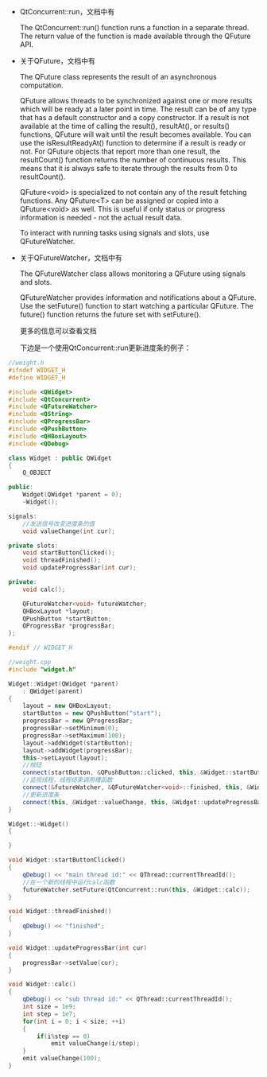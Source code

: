 * QtConcurrent::run，文档中有

  The QtConcurrent::run() function runs a function in a separate thread. The return value of the function is made available through the QFuture API.



* 关于QFuture，文档中有

  The QFuture class represents the result of an asynchronous computation.

  QFuture allows threads to be synchronized against one or more results which will be ready at a later point in time. The result can be of any type that has a default constructor and a copy constructor. If a result is not available at the time of calling the result(), resultAt(), or results() functions, QFuture will wait until the result becomes available. You can use the isResultReadyAt() function to determine if a result is ready or not. For QFuture objects that report more than one result, the resultCount() function returns the number of continuous results. This means that it is always safe to iterate through the results from 0 to resultCount().

  QFuture\<void\> is specialized to not contain any of the result fetching functions. Any QFuture\<T\> can be assigned or copied into a QFuture\<void\> as well. This is useful if only status or progress information is needed - not the actual result data.

  To interact with running tasks using signals and slots, use QFutureWatcher.



* 关于QFutureWatcher，文档中有

  The QFutureWatcher class allows monitoring a QFuture using signals and slots.

  QFutureWatcher provides information and notifications about a QFuture. Use the setFuture() function to start watching a particular QFuture. The future() function returns the future set with setFuture().

  

  更多的信息可以查看文档

  下边是一个使用QtConcurrent::run更新进度条的例子：

```c++
//weight.h
#ifndef WIDGET_H
#define WIDGET_H

#include <QWidget>
#include <QtConcurrent>
#include <QFutureWatcher>
#include <QString>
#include <QProgressBar>
#include <QPushButton>
#include <QHBoxLayout>
#include <QDebug>

class Widget : public QWidget
{
    Q_OBJECT

public:
    Widget(QWidget *parent = 0);
    ~Widget();

signals:
	//发送信号改变进度条的值
    void valueChange(int cur);

private slots:
    void startButtonClicked();
    void threadFinished();
    void updateProgressBar(int cur);

private:
    void calc();

    QFutureWatcher<void> futureWatcher;
    QHBoxLayout *layout;
    QPushButton *startButton;
    QProgressBar *progressBar;
};

#endif // WIDGET_H
```



```c++
//weight.cpp
#include "widget.h"

Widget::Widget(QWidget *parent)
    : QWidget(parent)
{
    layout = new QHBoxLayout;
    startButton = new QPushButton("start");
    progressBar = new QProgressBar;
    progressBar->setMinimum(0);
    progressBar->setMaximum(100);
    layout->addWidget(startButton);
    layout->addWidget(progressBar);
    this->setLayout(layout);
    //按钮
    connect(startButton, &QPushButton::clicked, this, &Widget::startButtonClicked);
    //监视线程，线程结束调用槽函数
    connect(&futureWatcher, &QFutureWatcher<void>::finished, this, &Widget::threadFinished);
    //更新进度条
    connect(this, &Widget::valueChange, this, &Widget::updateProgressBar);
}

Widget::~Widget()
{

}

void Widget::startButtonClicked()
{
    qDebug() << "main thread id:" << QThread::currentThreadId();
    //在一个新的线程中运行calc函数
    futureWatcher.setFuture(QtConcurrent::run(this, &Widget::calc));
}

void Widget::threadFinished()
{
    qDebug() << "finished";
}

void Widget::updateProgressBar(int cur)
{
    progressBar->setValue(cur);
}

void Widget::calc()
{
    qDebug() << "sub thread id:" << QThread::currentThreadId();
    int size = 1e9;
    int step = 1e7;
    for(int i = 0; i < size; ++i)
    {
        if(i%step == 0)
            emit valueChange(i/step);
    }
    emit valueChange(100);
}

```



